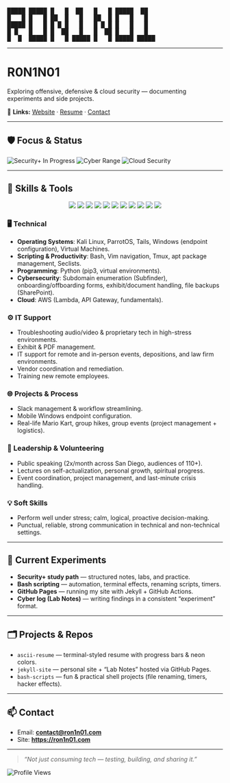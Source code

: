 <!-- Profile README for @RON1N01 -->

<pre>
█████ █████ █   █  ██   █   █ █████  ██  
█   █ █   █ ██  █   █   ██  █ █   █   █  
█████ █   █ █ █ █   █   █ █ █ █   █   █  
█ █   █   █ █  ██   █   █  ██ █   █   █  
█  █  █████ █   █ █████ █   █ █████ █████
</pre>


---

# R0N1N01

Exploring offensive, defensive & cloud security — documenting experiments and side projects.  

🔗 **Links:** [Website](https://ron1n01.com) · [Resume](https://ron1n01.github.io) · [Contact](mailto:contact@ron1n01.com)

---

## 🛡️ Focus & Status
![Security+ In Progress](https://img.shields.io/badge/Security%2B-In%20Progress-blue)
![Cyber Range](https://img.shields.io/badge/TryHackMe-Active-green)
![Cloud Security](https://img.shields.io/badge/Cloud-Soon-informational)

---

## 🔧 Skills & Tools

<p align="center">
  <img src="https://img.shields.io/badge/Linux-000?style=for-the-badge&logo=linux"/>
  <img src="https://img.shields.io/badge/Kali_Linux-557C94?style=for-the-badge&logo=kali-linux"/>
  <img src="https://img.shields.io/badge/ParrotOS-6FADCF?style=for-the-badge&logo=linux"/>
  <img src="https://img.shields.io/badge/Tmux-1BB91F?style=for-the-badge&logo=tmux"/>
  <img src="https://img.shields.io/badge/Vim-019733?style=for-the-badge&logo=vim"/>
  <img src="https://img.shields.io/badge/Python-3776AB?style=for-the-badge&logo=python"/>
  <img src="https://img.shields.io/badge/Bash-121011?style=for-the-badge&logo=gnu-bash"/>
  <img src="https://img.shields.io/badge/Git-F05032?style=for-the-badge&logo=git"/>
  <img src="https://img.shields.io/badge/GitHub-181717?style=for-the-badge&logo=github"/>
  <img src="https://img.shields.io/badge/AWS-232F3E?style=for-the-badge&logo=amazon-aws"/>
  <img src="https://img.shields.io/badge/Networking-00599C?style=for-the-badge&logo=cisco"/>
</p>

### 🖥️ Technical
- **Operating Systems**: Kali Linux, ParrotOS, Tails, Windows (endpoint configuration), Virtual Machines.  
- **Scripting & Productivity**: Bash, Vim navigation, Tmux, apt package management, Seclists.  
- **Programming**: Python (pip3, virtual environments).  
- **Cybersecurity**: Subdomain enumeration (Subfinder), onboarding/offboarding forms, exhibit/document handling, file backups (SharePoint).  
- **Cloud**: AWS (Lambda, API Gateway, fundamentals).  

### ⚙️ IT Support
- Troubleshooting audio/video & proprietary tech in high-stress environments.  
- Exhibit & PDF management.  
- IT support for remote and in-person events, depositions, and law firm environments.  
- Vendor coordination and remediation.  
- Training new remote employees.  

### 🌐 Projects & Process
- Slack management & workflow streamlining.  
- Mobile Windows endpoint configuration.  
- Real-life Mario Kart, group hikes, group events (project management + logistics).  

### 🎤 Leadership & Volunteering
- Public speaking (2x/month across San Diego, audiences of 110+).  
- Lectures on self-actualization, personal growth, spiritual progress.  
- Event coordination, project management, and last-minute crisis handling.  

### 💡 Soft Skills
- Perform well under stress; calm, logical, proactive decision-making.  
- Punctual, reliable, strong communication in technical and non-technical settings.  

---

## 🧪 Current Experiments
- **Security+ study path** — structured notes, labs, and practice.  
- **Bash scripting** — automation, terminal effects, renaming scripts, timers.  
- **GitHub Pages** — running my site with Jekyll + GitHub Actions.  
- **Cyber log (Lab Notes)** — writing findings in a consistent “experiment” format.  

---

## 🗂️ Projects & Repos
- `ascii-resume` — terminal-styled resume with progress bars & neon colors.  
- `jekyll-site` — personal site + “Lab Notes” hosted via GitHub Pages.  
- `bash-scripts` — fun & practical shell projects (file renaming, timers, hacker effects).  

---

## 📫 Contact
- Email: **contact@ron1n01.com**  
- Site: **https://ron1n01.com**

---

> _“Not just consuming tech — testing, building, and sharing it.”_

![Profile Views](https://komarev.com/ghpvc/?username=RON1N01&color=grey)
